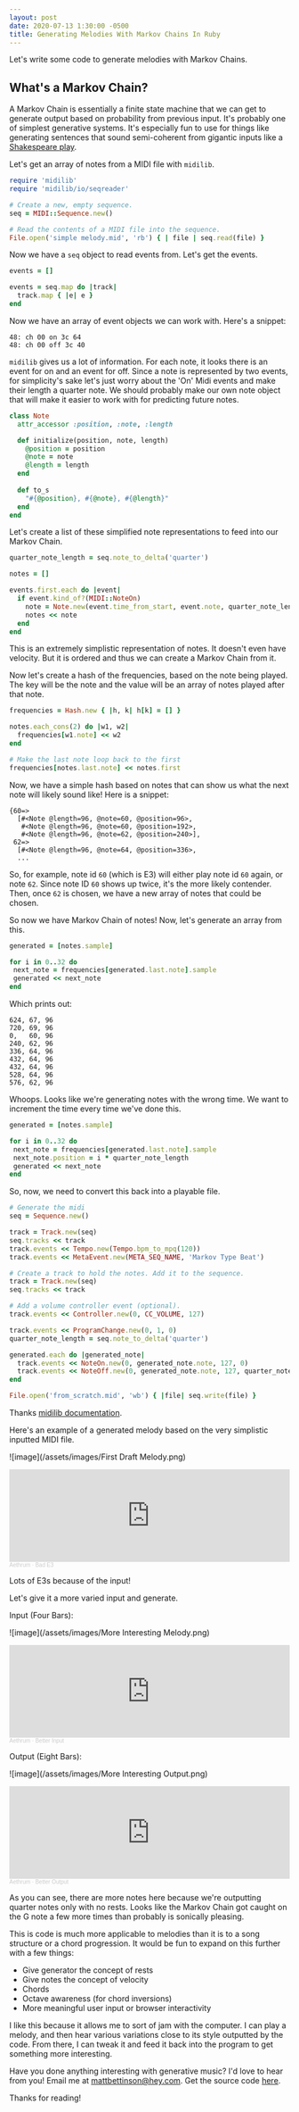 ```yaml
---
layout: post
date: 2020-07-13 1:30:00 -0500
title: Generating Melodies With Markov Chains In Ruby
---
```


Let's write some code to generate melodies with Markov Chains. 

## What's a Markov Chain?

A Markov Chain is essentially a finite state machine that we can get to generate output based on probability from previous input. It's probably one of simplest generative systems. It's especially fun to use for things like generating sentences that sound semi-coherent from gigantic inputs like a [Shakespeare play](https://rpubs.com/malcolmbarrett/shakespeare). 

Let's get an array of notes from a MIDI file with `midilib`. 

```ruby
require 'midilib'
require 'midilib/io/seqreader'

# Create a new, empty sequence.
seq = MIDI::Sequence.new()

# Read the contents of a MIDI file into the sequence.
File.open('simple melody.mid', 'rb') { | file | seq.read(file) }
```

Now we have a `seq` object to read events from. Let's get the events. 

```ruby
events = []

events = seq.map do |track|
  track.map { |e| e }
end
```

Now we have an array of event objects we can work with. Here's a snippet: 

```
48: ch 00 on 3c 64
48: ch 00 off 3c 40
```

`midilib` gives us a lot of information. For each note, it looks there is an event for on and an event for off. Since a note is represented by two events, for simplicity's sake let's just worry about the 'On' Midi events and make their length a quarter note. We should probably make our own note object that will make it easier to work with for predicting future notes. 

```ruby
class Note
  attr_accessor :position, :note, :length

  def initialize(position, note, length)
    @position = position
    @note = note
    @length = length
  end
  
  def to_s
    "#{@position}, #{@note}, #{@length}"
  end
end
```

Let's create a list of these simplified note representations to feed into our Markov Chain. 

```ruby
quarter_note_length = seq.note_to_delta('quarter')

notes = []

events.first.each do |event|
  if event.kind_of?(MIDI::NoteOn)
    note = Note.new(event.time_from_start, event.note, quarter_note_length)
    notes << note
  end
end
```

This is an extremely simplistic representation of notes. It doesn't even have velocity. But it is ordered and thus we can create a Markov Chain from it.

Now let's create a hash of the frequencies, based on the note being played. The key will be the note and the value will be an array of notes played after that note.

```ruby
frequencies = Hash.new { |h, k| h[k] = [] }

notes.each_cons(2) do |w1, w2|
  frequencies[w1.note] << w2
end

# Make the last note loop back to the first 
frequencies[notes.last.note] << notes.first
```

Now, we have a simple hash based on notes that can show us what the next note will likely sound like! Here is a snippet:

```
{60=>
  [#<Note @length=96, @note=60, @position=96>,
   #<Note @length=96, @note=60, @position=192>,
   #<Note @length=96, @note=62, @position=240>],
 62=>
  [#<Note @length=96, @note=64, @position=336>,
  ... 
 ```


So, for example, note id `60` (which is E3) will either play note id `60` again, or note `62`. Since note ID `60` shows up twice, it's the more likely contender. Then, once `62` is chosen, we have a new array of notes that could be chosen. 

So now we have Markov Chain of notes! Now, let's generate an array from this.
 
 ```ruby
generated = [notes.sample]

for i in 0..32 do 
  next_note = frequencies[generated.last.note].sample
  generated << next_note
end
```
 
 Which prints out: 
 
 ```
624, 67, 96
720, 69, 96
0,   60, 96
240, 62, 96
336, 64, 96
432, 64, 96
432, 64, 96
528, 64, 96
576, 62, 96
```
 
 Whoops. Looks like we're generating notes with the wrong time. We want to increment the time every time we've done this.
 
 ```ruby
generated = [notes.sample]

for i in 0..32 do 
  next_note = frequencies[generated.last.note].sample
  next_note.position = i * quarter_note_length
  generated << next_note
end
```

So, now, we need to convert this back into a playable file. 

```ruby
# Generate the midi 
seq = Sequence.new()

track = Track.new(seq)
seq.tracks << track
track.events << Tempo.new(Tempo.bpm_to_mpq(120))
track.events << MetaEvent.new(META_SEQ_NAME, 'Markov Type Beat')

# Create a track to hold the notes. Add it to the sequence.
track = Track.new(seq)
seq.tracks << track

# Add a volume controller event (optional).
track.events << Controller.new(0, CC_VOLUME, 127)

track.events << ProgramChange.new(0, 1, 0)
quarter_note_length = seq.note_to_delta('quarter')

generated.each do |generated_note|
  track.events << NoteOn.new(0, generated_note.note, 127, 0)
  track.events << NoteOff.new(0, generated_note.note, 127, quarter_note_length) 
end

File.open('from_scratch.mid', 'wb') { |file| seq.write(file) }
```

Thanks [midilib documentation](https://github.com/jimm/midilib/blob/main/examples/from_scratch.rb).

Here's an example of a generated melody based on the very simplistic inputted MIDI file.
 
![image](/assets/images/First Draft Melody.png)

<iframe width="100%" height="166" scrolling="no" frameborder="no" allow="autoplay" src="https://w.soundcloud.com/player/?url=https%3A//api.soundcloud.com/tracks/857463757%3Fsecret_token%3Ds-ctn8xNGzqn4&color=%23ff5500&auto_play=false&hide_related=false&show_comments=true&show_user=true&show_reposts=false&show_teaser=true"></iframe><div style="font-size: 10px; color: #cccccc;line-break: anywhere;word-break: normal;overflow: hidden;white-space: nowrap;text-overflow: ellipsis; font-family: Interstate,Lucida Grande,Lucida Sans Unicode,Lucida Sans,Garuda,Verdana,Tahoma,sans-serif;font-weight: 100;"><a href="https://soundcloud.com/aethrum" title="Aethrum" target="_blank" style="color: #cccccc; text-decoration: none;">Aethrum</a> · <a href="https://soundcloud.com/aethrum/bad-e3/s-ctn8xNGzqn4" title="Bad E3" target="_blank" style="color: #cccccc; text-decoration: none;">Bad E3</a></div>

Lots of E3s because of the input!

Let's give it a more varied input and generate.

Input (Four Bars):

![image](/assets/images/More Interesting Melody.png)

<iframe width="100%" height="166" scrolling="no" frameborder="no" allow="autoplay" src="https://w.soundcloud.com/player/?url=https%3A//api.soundcloud.com/tracks/857465077%3Fsecret_token%3Ds-nNCjCRFRyb7&color=%23ff5500&auto_play=false&hide_related=false&show_comments=true&show_user=true&show_reposts=false&show_teaser=true"></iframe><div style="font-size: 10px; color: #cccccc;line-break: anywhere;word-break: normal;overflow: hidden;white-space: nowrap;text-overflow: ellipsis; font-family: Interstate,Lucida Grande,Lucida Sans Unicode,Lucida Sans,Garuda,Verdana,Tahoma,sans-serif;font-weight: 100;"><a href="https://soundcloud.com/aethrum" title="Aethrum" target="_blank" style="color: #cccccc; text-decoration: none;">Aethrum</a> · <a href="https://soundcloud.com/aethrum/better-input/s-nNCjCRFRyb7" title="Better Input" target="_blank" style="color: #cccccc; text-decoration: none;">Better Input</a></div>

Output (Eight Bars):

![image](/assets/images/More Interesting Output.png)

<iframe width="100%" height="166" scrolling="no" frameborder="no" allow="autoplay" src="https://w.soundcloud.com/player/?url=https%3A//api.soundcloud.com/tracks/857465137%3Fsecret_token%3Ds-fZs4PooLKBo&color=%23ff5500&auto_play=false&hide_related=false&show_comments=true&show_user=true&show_reposts=false&show_teaser=true"></iframe><div style="font-size: 10px; color: #cccccc;line-break: anywhere;word-break: normal;overflow: hidden;white-space: nowrap;text-overflow: ellipsis; font-family: Interstate,Lucida Grande,Lucida Sans Unicode,Lucida Sans,Garuda,Verdana,Tahoma,sans-serif;font-weight: 100;"><a href="https://soundcloud.com/aethrum" title="Aethrum" target="_blank" style="color: #cccccc; text-decoration: none;">Aethrum</a> · <a href="https://soundcloud.com/aethrum/better-output/s-fZs4PooLKBo" title="Better Output" target="_blank" style="color: #cccccc; text-decoration: none;">Better Output</a></div>

As you can see, there are more notes here because we're outputting quarter notes only with no rests. Looks like the Markov Chain got caught on the G note a few more times than probably is sonically pleasing.



This is code is much more applicable to melodies than it is to a song structure or a chord progression. It would be fun to expand on this further with a few things:

* Give generator the concept of rests
* Give notes the concept of velocity
* Chords
* Octave awareness (for chord inversions)
* More meaningful user input or browser interactivity

I like this because it allows me to sort of jam with the computer. I can play a melody, and then hear various variations close to its style outputted by the code. From there, I can tweak it and feed it back into the program to get something more interesting. 

Have you done anything interesting with generative music? I'd love to hear from you! Email me at [mattbettinson@hey.com](mailto:mattbettinson@hey.com). Get the source code [here](https://github.com/bettinson/markov_midi).

Thanks for reading!